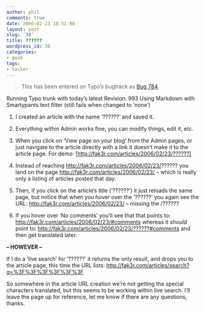 ```yaml
---
author: phil
comments: true
date: 2006-02-23 18:51:00
layout: post
slug: '38'
title: ??????
wordpress_id: 38
categories:
- geek
tags:
- hacker
---
```


> This has been entered on Typo’s bugtrack as [Bug 784](http://www.typosphere.org/trac/ticket/784).


Running Typo trunk with today’s latest Revision: 993
Using Markdown with Smartypants text filter (still fails when changed to ‘none’)



	
  1. I created an article with the name ‘??????’ and saved it.

	
  2. Everything within Admin works fine, you can modify things, edit it, etc.

	
  3. When you click on ‘View page on your blog’ from the Admin pages, or just navigate to the article directly with a link it doesn’t make it to the article page.  For demo:
[http://fak3r.com/articles/2006/02/23/??????]

	
  4. Instead of reaching http://fak3r.com/articles/2006/02/23/?????? you land on the page http://fak3r.com/articles/2006/02/23/ – which is really only a listing of articles posted that day.

	
  5. Then, if you click on the article’s title (‘??????’) it just reloads the same page, but notice that when you hover over the ‘??????’ you again see the URL: http://fak3r.com/articles/2006/02/23/ – missing the /??????

	
  6. If you hover over ‘No comments’ you’ll see that that points to:
http://fak3r.com/articles/2006/02/23/#comments
whereas it _should_ point to:
http://fak3r.com/articles/2006/02/23/??????#comments
and then get translated later.


**– HOWEVER –**

If I do a ‘live search’ for ‘??????’ it returns the only result, and drops you to the article page, this time the URL lists:
http://fak3r.com/articles/search?q=%3F%3F%3F%3F%3F%3F

So somewhere in the article URL creation we’re not getting the special characters translated, but this seems to be working within live search.  I’ll leave the page up for reference, let me know if there are any questions, thanks.

